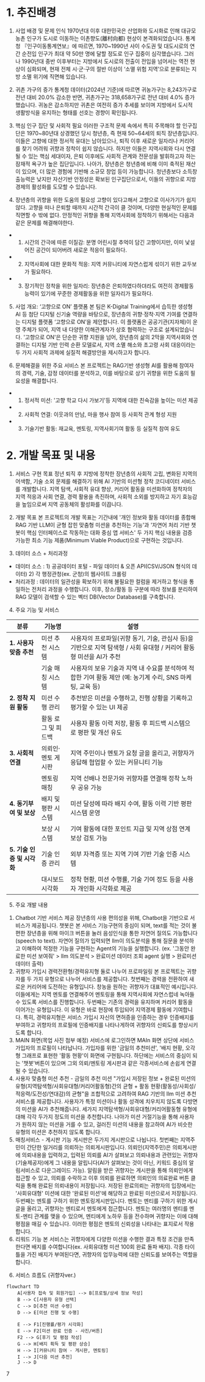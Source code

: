 # 1. 추진배경

1. 사업 배경 및 문제 인식
1970년대 이후 대한민국은 산업화와 도시화로 인해 대규모 농촌 인구가 도시로 이동하는 이촌향도(離村向都) 현상이 본격화되었습니다. 통계청 『인구이동통계연보』에 따르면, 1970~1990년 사이 수도권 및 대도시로의 연간 순전입 인구가 최대 약 50만 명에 달할 정도로 인구 집중이 심각했습니다. 그러나 1990년대 중반 이후부터는 지방에서 도시로의 전출이 전입을 넘어서는 역전 현상이 심화되며, 현재 전체 시·군·구의 절반 이상이 ‘소멸 위험 지역’으로 분류되는 지방 소멸 위기에 직면해 있습니다.

2. 귀촌 가구의 증가
통계청 데이터(2024년 기준)에 따르면 귀농가구는 8,243가구로 전년 대비 20.0% 감소한 반면,
귀촌가구는 318,658가구로 전년 대비 4.0% 증가했습니다.
귀농은 감소하지만 귀촌은 여전히 증가 추세를 보이며 지방에서 도시적 생활방식을 유지하는 형태를 선호는 경향이 확인됩니다.

3. 핵심 인구 집단 및 사회적 필요
이러한 구조적 문제 속에서 특히 주목해야 할 인구집단은 1970~80년대 상경했던 당시 청년층, 즉 현재 50~64세의 퇴직 장년층입니다. 이들은 고향에 대한 정서적 유대는 남아있으나, 퇴직 이후 새로운 일자리나 커리어를 찾기 어려워 귀향과 정착이 쉽지 않습니다. 하지만 이들은 지역사회와 다시 연결될 수 있는 핵심 세대이자, 은퇴 이후에도 사회적 관계와 전문성을 발휘하고자 하는 잠재적 욕구가 높은 집단입니다.
나아가, 장년층은 청년층에 비해 이미 축적된 재산이 있으며, 더 많은 경험에 기반해 소규모 창업 등이 가능합니다.
청년층보다 소득창출능력은 낮지만 자산기반 안정성은 확보된 인구집단으로서, 이들의 귀향으로 지방 경제의 활성화를 도모할 수 있습니다.

4. 장년층의 귀향을 위한 도움의 필요성
고향이 있다고해서 고향으로 이사가기가 쉽지 않다. 고향을 떠나 은퇴할 때까지 시간적 간극이 클 것이며, 다양한 현실적인 문제를 직면할 수 밖에 없다.
안정적인 귀향을 통해 지역사회에 정착하기 위해서는 다음과 같은 문제를 해결해야한다.
- 1) 시간의 간극에 따른 이질감: 분명 어린시절 추억이 담긴 고향이지만, 이미 낯설어진 공간이 되어버려 새로운 적응이 필요하다.
- 2) 지역사회에 대한 문화적 적응: 지역 커뮤니티에 자연스럽게 섞이기 위한 교두보가 필요하다.
- 3) 장기적인 정착을 위한 일자리: 장년층은 은퇴하였다하뎌라도 여전히 경제활동능력이 있기에 꾸준한 경제활동을 위한 일자리가 필요하다.

5. 사업 개요: ‘고향으로 ON’ 플랫폼
본 팀은  K-Digital Training에서 습득한 생성형 AI 등 첨단 디지털 신기술 역량을 바탕으로, 장년층의 귀향·정착·지역 기여를 연결하는 디지털 플랫폼 ‘고향으로 ON’을 제안합니다. 이 플랫폼은 공공기관(지자체)이 운영 주체가 되어, 지역 내 다양한 이해관계자가 상호 협력하는 구조로 설계되었습니다.
'고향으로 ON'은 단순한 귀향 지원을 넘어, 장년층의 삶의 2막을 지역사회와 연결하는 디지털 기반 인력 순환 모델로서, 지역 소멸 해소와 초고령 사회 대응이라는 두 가지 사회적 과제에 실질적 해결방안을 제시하고자 합니다.

6. 문제해결을 위한 주요 서비스
본 프로젝트는 RAG기반 생성형 AI를 활용해 참여자의 경력, 기술, 감정 데이터를 분석하고, 이를 바탕으로 상기 귀향을 위한 도움의 필요성을 해결합니다.
- 1) 정서적 미션: '고향 학교 다시 가보기'등 지역에 대한 친숙감을 높이는 미션 제공
- 2) 사회적 연결: 이웃과의 만남, 마을 행사 참여 등 사회적 관계 형성 지원
- 3) 기술기반 활동: 재교육, 멘토링, 지역사회기여 활동 등 실질적 참여 유도

# 2. 개발 목표 및 내용

1. 서비스 구현 목표
정년 퇴직 후 지방에 정착한 장년층의 사회적 고립, 변화된 지역의 어색함, 기술 소외 문제를 해결하기 위해 AI 기반의 미션형 정착 코디네이터 서비스를 개발합니다. 지역 탐색, 사회적 유대 향상, 커리어 활동을 미션화하여 정착자의 지역 적응과 사회 연결, 경력 활용을 촉진하며, 사회적 소외를 방지하고 자기 효능감을 높임으로써 지역 공동체의 활성화를 이끕니다.

2. 개발 목표
본 프로젝트의 개발 목표는 기간내에 '개인 정보와 활동 데이터를 종합해 RAG 기반 LLM이 균형 잡힌 맞춤형 미션을 추천하는 기능'과 '자연어 처리 기반 챗봇이 핵심 인터페이스로 작동하는 대화 중심 앱 서비스' 두 가지 핵심 내용을 검증 가능한 최소 기능 제품(Minimum Viable Product)으로 구현하는 것입니다.

3. 데이터 소스 + 처리과정
- 데이터 소스 : 1) 공공데이터 포털 - 파일 데이터 & 오픈 API(CSV/JSON 형식의 데이터) 2) 각 행정관청(ex. 군청)의 웹사이트 크롤링
- 처리과정 : 데이터의 일관성을 확보하기 위해 불필요한 컬럼을 제거하고 형식을 통일하는 전처리 과정을 수행합니다. 이후, 장소/활동 등 구분에 따라 정보를 분리하여 RAG 모델이 검색할 수 있는 벡터 DB(Vector Database)를 구축합니다.

4. 주요 기능 및 서비스

| 분류                 | 기능명         | 설명                                                                    |
| ------------------ | ----------- | --------------------------------------------------------------------- |
| **1. 사용자 맞춤 추천**   | 미션 추천 시스템   | 사용자의 프로파일(귀향 동기, 기술, 관심사 등)을 기반으로 지역 탐색형 / 사회 유대형 / 커리어 활동형 미션을 AI가 추천 |
|                    | 기술 매칭 시스템   | 사용자의 보유 기술과 지역 내 수요를 분석하여 적합한 기여 활동 제안 (예: 농기계 수리, SNS 마케팅, 교육 등)     |
| **2. 정착 지원 활동**    | 미션 수행 관리    | 추천받은 미션을 수행하고, 진행 상황을 기록하고 평가할 수 있는 UI 제공                             |
|                    | 활동 로그 및 피드백 | 사용자 활동 이력 저장, 활동 후 피드백 시스템으로 평판 및 개선 유도                               |
| **3. 사회적 연결**      | 의뢰인·멘토 게시판  | 지역 주민이나 멘토가 요청 글을 올리고, 귀향자가 응답해 협업할 수 있는 커뮤니티 기능                      |
|                    | 멘토링 매칭      | 지역 선배나 전문가와 귀향자를 연결해 정착 노하우 공유 가능                                     |
| **4. 동기부여 및 보상**   | 배지 및 평판 시스템 | 미션 달성에 따라 배지 수여, 활동 이력 기반 평판 시스템 운영                                   |
|                    | 보상 시스템      | 기여 활동에 대한 포인트 지급 및 지역 상점 연계 보상 검토 가능                                  |
| **5. 기술 인증 및 시각화** | 기술 인증 관리    | 외부 자격증 또는 지역 기여 기반 기술 인증 시스템                                          |
|                    | 대시보드 시각화    | 정착 현황, 미션 수행률, 기술 기여 정도 등을 사용자 개인화 시각화로 제공                            |

5. 주요 개발 내용
1) Chatbot 기반 서비스 제공
장년층의 사용 편의성을 위해, Chatbot을 기반으로 서비스가 제공됩니다. 챗봇은 본 서비스 기능구현의 중심이 되며, text를 적는 것이 불편한 장년층을 위해 마이크 버튼을 눌러 음성인식을 통한 자연어 질의도 가능합니다(speech to text). 자연어 질의가 입력되면 llm이 의도분석을 통해 질문을 분석하고 이해하여 적정한 기능을 구현하는 Agent의 기능을 실행합니다. (ex. '그동안 완료한 미션 보여줘' > llm 의도분석 > 완료미션 데이터 조회 agent 실행 > 완료미션 데이터 출력)
2) 귀향자 가입시 경력전환형/경력유지형 둘로 나누어 프로파일링
본 프로젝트는 귀향자를 두 가지 유형으로 나누어 서비스를 제공합니다. 첫번째는 경력을 전환하여 새로운 커리어에 도전하는 유형입니다. 창농을 원하는 귀향자가 대표적인 예시입니다. 이들에게는 지역 멘토를 연결해주어 멘토링을 통해 지역사회에 자연스럽네 녹아들 수 있도록 서비스를 진행합니다. 두번째는 기존의 경력을 유지하며 커리어 활동을 이어가는 유형입니다. 이 유형은 바로 현장에 투입되어 지역경제 활동에 기여합니다. 특히, 경력유지형은 서비스 가입시 자신의 면허증을 인증하는 경우 인증배지를 부여하고 귀향자의 프로필에 인증배지를 나타나게하여 귀향자의 신뢰도를 향상시키도록 합니다.
3) MAIN 화면(목업 사진 첨부 예정)
서비스에 로그인하면 MAIn 화면 상단에 서비스 가입자의 프로필이 나타납니다. 가입자를 위한 '금일의 추천미션', '배지 현황, 오각형 그래프로 표현한 '활동 현황'이 화면에 구현됩니다. 하단에는 서비스의 중심이 되는 '챗봇'버튼이 있으며 그외 의뢰/멘토링 게시판과 같은 각종서비스에 손쉽게 연결될 수 있습니다.
4) 사용자 맞춤형 미션 추천 - 금일의 추천 미션
"가입시 저장된 정보 + 완료된 미션의 유형(지역탐색형/사회유대형/커리어활동형)간의 균형 + 활동 현황(활동성/사회성/적응력/도전성/연대감)의 균형"을 조합적으로 고려하여 RAG 기반의 llm 미션 추천 서비스를 제공합니다. 사용자가 특정 미션이나 활동 성격에 치우치지 않도록 다방면의 미션을 AI가 추천해줍니다. 세가지 지역탐색형/사회유대형/커리어활동형 유형에 대해 각각 두가지 정도의 미션을 추천합니다.
나아가 미션 거절기능을 통해 사용자가 원하지 않는 미션을 거를 수 있고, 걸러진 미션의 내용을 참고하여 AI가 비슷한 유형의 미션은 추천하지 않도록 합니다.
5) 매칭서비스 - 게시판 기능
게시판은 두가지 게시판으로 나뉩니다. 첫번째는 지역주민이 간단한 일거리를 의뢰하는 의뢰게시판입니다. 의뢰인(지역주민)은 의뢰게시판에 의뢰내용을 입력하고, 입력된 의뢰를 AI가 살펴보고 의뢰내용과 관련있는 귀향자(기술제공자)에게 그 내용을 알립니다(AI가 살펴보는 것이 아닌, 키워드 중심의 알림서비스로 다운그레이드 가능). 알림을 받은 귀향자는 게시판을 통해 의뢰인에게 접근할 수 있고, 의뢰를 수락하고 이후 의뢰를 완료하면 의뢰인의 의료완료 버튼 클릭을 통해 완료된 의뢰내용이 저장됩니다. 저장된 완료의뢰는 귀향자의 입장에서는 '사회유대형' 미션에 대한 '완료된 미션'에 해당하고 완료된 미션으로서 저장됩니다. 두번째는 멘토를 구하기 위한 멘토링게시판입니다. 멘토는 멘티를 구하기 위한 게시글을 올리고, 귀향자는 멘티로서 멘토에게 접근합니다. 멘토는 여러명의 멘티를 멘토-멘티 관계를 맺을 수 있으며, 멘티에게 노하우 등을 전수하며 귀향자는 이에 대해 평점을 매길 수 있습니다. 이러한 평점은 멘토의 신뢰성을 나타내는 표지로서 작용합니다.
6) 리워드 기능
본 서비스는 귀향자에게 다양한 미션을 수행한 결과 특정 조건을 만족한다면 배지를 수여합니다(ex. 사회유대형 미션 100회 완료 돌파 배지). 각종 타이틀을 가진 배지가 부여된다면, 귀향자의 업무능력에 대한 신뢰도를 보여주는 역할을 합니다. 

6. 서비스 흐름도 (귀향자ver.)
```mermaid
flowchart TD
    A[사용자 접속 및 회원가입] --> B[프로필/상세 정보 작성]
    B --> C[사용자 유형 선택]
    C --> D[추천 미션 수령]
    D --> E[미션 진행 및 수행]

    E --> F1[진행률/평가 시각화]
    E --> F2[미션 완료 인증 - 사진/버튼]
    F2 --> G[후기 및 평점 작성]
    G --> H[배지 획득 및 평판 상승]
    H --> I[커뮤니티 참여 - 게시판, 멘토링]
    I --> J[다음 미션 추천]
    J --> D
```

7